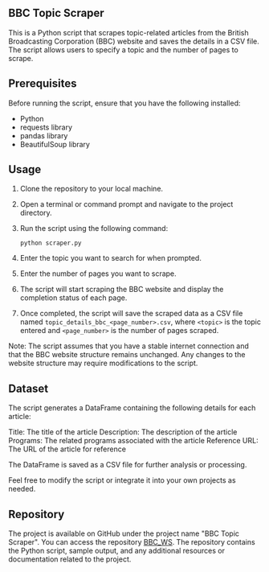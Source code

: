 ## BBC Topic Scraper

This is a Python script that scrapes topic-related articles from the British Broadcasting Corporation (BBC) website and saves the details in a CSV file. The script allows users to specify a topic and the number of pages to scrape.

## Prerequisites

Before running the script, ensure that you have the following installed:

- Python
- requests library
- pandas library
- BeautifulSoup library

## Usage

1. Clone the repository to your local machine.
2. Open a terminal or command prompt and navigate to the project directory.
3. Run the script using the following command:

   ```shell
   python scraper.py
   ```

4. Enter the topic you want to search for when prompted.
5. Enter the number of pages you want to scrape.
6. The script will start scraping the BBC website and display the completion status of each page.
7. Once completed, the script will save the scraped data as a CSV file named `topic_details_bbc_<page_number>.csv`, where `<topic>` is the topic entered and `<page_number>` is the number of pages scraped.

Note: The script assumes that you have a stable internet connection and that the BBC website structure remains unchanged. Any changes to the website structure may require modifications to the script.

## Dataset

The script generates a DataFrame containing the following details for each article:

Title: The title of the article
Description: The description of the article
Programs: The related programs associated with the article
Reference URL: The URL of the article for reference

The DataFrame is saved as a CSV file for further analysis or processing.

Feel free to modify the script or integrate it into your own projects as needed.

## Repository

The project is available on GitHub under the project name "BBC Topic Scraper". You can access the repository [BBC_WS](https://github.com/Pranay62/BBC_WS/). The repository contains the Python script, sample output, and any additional resources or documentation related to the project.
